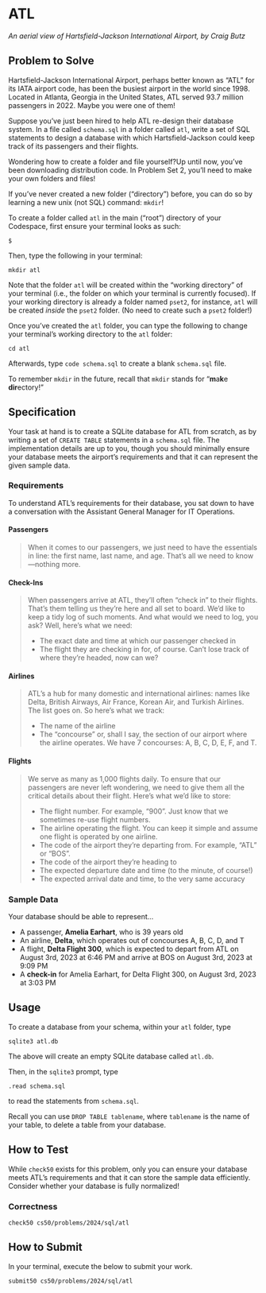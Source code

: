 ATL
===

_An aerial view of Hartsfield-Jackson International Airport, by Craig Butz_

Problem to Solve
----------------

Hartsfield-Jackson International Airport, perhaps better known as “ATL” for its IATA airport code, has been the busiest airport in the world since 1998. Located in Atlanta, Georgia in the United States, ATL served 93.7 million passengers in 2022. Maybe you were one of them!

Suppose you’ve just been hired to help ATL re-design their database system. In a file called `schema.sql` in a folder called `atl`, write a set of SQL statements to design a database with which Hartsfield-Jackson could keep track of its passengers and their flights.

Wondering how to create a folder and file yourself?Up until now, you’ve been downloading distribution code. In Problem Set 2, you’ll need to make your own folders and files!

If you’ve never created a new folder (“directory”) before, you can do so by learning a new unix (not SQL) command: `mkdir`!

To create a folder called `atl` in the main (“root”) directory of your Codespace, first ensure your terminal looks as such:

```
$
```

Then, type the following in your terminal:

```
mkdir atl
```

Note that the folder `atl` will be created within the “working directory” of your terminal (i.e., the folder on which your terminal is currently focused). If your working directory is already a folder named `pset2`, for instance, `atl` will be created _inside_ the `pset2` folder. (No need to create such a `pset2` folder!)

Once you’ve created the `atl` folder, you can type the following to change your terminal’s working directory to the `atl` folder:

```
cd atl
```

Afterwards, type `code schema.sql` to create a blank `schema.sql` file.

To remember `mkdir` in the future, recall that `mkdir` stands for “**m**a**k**e **dir**ectory!”

Specification
-------------

Your task at hand is to create a SQLite database for ATL from scratch, as by writing a set of `CREATE TABLE` statements in a `schema.sql` file. The implementation details are up to you, though you should minimally ensure your database meets the airport’s requirements and that it can represent the given sample data.

### Requirements

To understand ATL’s requirements for their database, you sat down to have a conversation with the Assistant General Manager for IT Operations.

#### Passengers

> When it comes to our passengers, we just need to have the essentials in line: the first name, last name, and age. That’s all we need to know—nothing more.

#### Check-Ins

> When passengers arrive at ATL, they’ll often “check in” to their flights. That’s them telling us they’re here and all set to board. We’d like to keep a tidy log of such moments. And what would we need to log, you ask? Well, here’s what we need:
> 
> *   The exact date and time at which our passenger checked in
> *   The flight they are checking in for, of course. Can’t lose track of where they’re headed, now can we?

#### Airlines

> ATL’s a hub for many domestic and international airlines: names like Delta, British Airways, Air France, Korean Air, and Turkish Airlines. The list goes on. So here’s what we track:
> 
> *   The name of the airline
> *   The “concourse” or, shall I say, the section of our airport where the airline operates. We have 7 concourses: A, B, C, D, E, F, and T.

#### Flights

> We serve as many as 1,000 flights daily. To ensure that our passengers are never left wondering, we need to give them all the critical details about their flight. Here’s what we’d like to store:
> 
> *   The flight number. For example, “900”. Just know that we sometimes re-use flight numbers.
> *   The airline operating the flight. You can keep it simple and assume one flight is operated by one airline.
> *   The code of the airport they’re departing from. For example, “ATL” or “BOS”.
> *   The code of the airport they’re heading to
> *   The expected departure date and time (to the minute, of course!)
> *   The expected arrival date and time, to the very same accuracy

### Sample Data

Your database should be able to represent…

*   A passenger, **Amelia Earhart**, who is 39 years old
*   An airline, **Delta**, which operates out of concourses A, B, C, D, and T
*   A flight, **Delta Flight 300**, which is expected to depart from ATL on August 3rd, 2023 at 6:46 PM and arrive at BOS on August 3rd, 2023 at 9:09 PM
*   A **check-in** for Amelia Earhart, for Delta Flight 300, on August 3rd, 2023 at 3:03 PM

Usage
-----

To create a database from your schema, within your `atl` folder, type

```
sqlite3 atl.db
```

The above will create an empty SQLite database called `atl.db`.

Then, in the `sqlite3` prompt, type

```
.read schema.sql
```

to read the statements from `schema.sql`.

Recall you can use `DROP TABLE tablename`, where `tablename` is the name of your table, to delete a table from your database.

How to Test
-----------

While `check50` exists for this problem, only you can ensure your database meets ATL’s requirements and that it can store the sample data efficiently. Consider whether your database is fully normalized!

### Correctness

```
check50 cs50/problems/2024/sql/atl
```

How to Submit
-------------

In your terminal, execute the below to submit your work.

```
submit50 cs50/problems/2024/sql/atl
```
